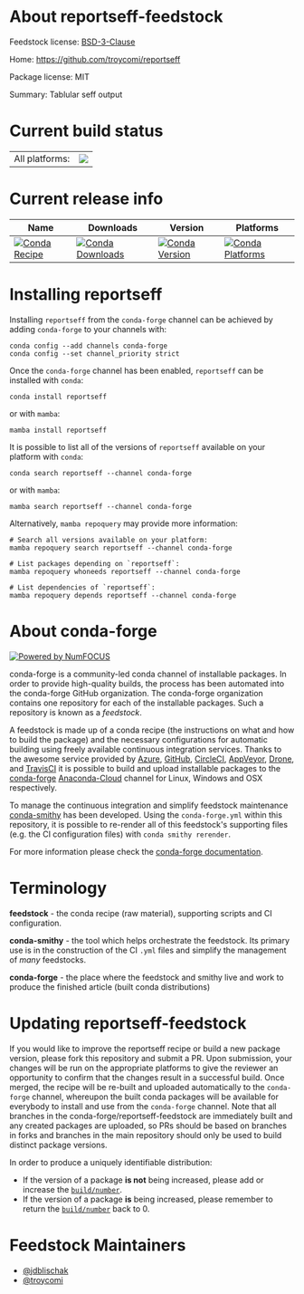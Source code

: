 About reportseff-feedstock
==========================

Feedstock license: [BSD-3-Clause](https://github.com/conda-forge/reportseff-feedstock/blob/main/LICENSE.txt)

Home: https://github.com/troycomi/reportseff

Package license: MIT

Summary: Tablular seff output

Current build status
====================


<table><tr><td>All platforms:</td>
    <td>
      <a href="https://dev.azure.com/conda-forge/feedstock-builds/_build/latest?definitionId=18612&branchName=main">
        <img src="https://dev.azure.com/conda-forge/feedstock-builds/_apis/build/status/reportseff-feedstock?branchName=main">
      </a>
    </td>
  </tr>
</table>

Current release info
====================

| Name | Downloads | Version | Platforms |
| --- | --- | --- | --- |
| [![Conda Recipe](https://img.shields.io/badge/recipe-reportseff-green.svg)](https://anaconda.org/conda-forge/reportseff) | [![Conda Downloads](https://img.shields.io/conda/dn/conda-forge/reportseff.svg)](https://anaconda.org/conda-forge/reportseff) | [![Conda Version](https://img.shields.io/conda/vn/conda-forge/reportseff.svg)](https://anaconda.org/conda-forge/reportseff) | [![Conda Platforms](https://img.shields.io/conda/pn/conda-forge/reportseff.svg)](https://anaconda.org/conda-forge/reportseff) |

Installing reportseff
=====================

Installing `reportseff` from the `conda-forge` channel can be achieved by adding `conda-forge` to your channels with:

```
conda config --add channels conda-forge
conda config --set channel_priority strict
```

Once the `conda-forge` channel has been enabled, `reportseff` can be installed with `conda`:

```
conda install reportseff
```

or with `mamba`:

```
mamba install reportseff
```

It is possible to list all of the versions of `reportseff` available on your platform with `conda`:

```
conda search reportseff --channel conda-forge
```

or with `mamba`:

```
mamba search reportseff --channel conda-forge
```

Alternatively, `mamba repoquery` may provide more information:

```
# Search all versions available on your platform:
mamba repoquery search reportseff --channel conda-forge

# List packages depending on `reportseff`:
mamba repoquery whoneeds reportseff --channel conda-forge

# List dependencies of `reportseff`:
mamba repoquery depends reportseff --channel conda-forge
```


About conda-forge
=================

[![Powered by
NumFOCUS](https://img.shields.io/badge/powered%20by-NumFOCUS-orange.svg?style=flat&colorA=E1523D&colorB=007D8A)](https://numfocus.org)

conda-forge is a community-led conda channel of installable packages.
In order to provide high-quality builds, the process has been automated into the
conda-forge GitHub organization. The conda-forge organization contains one repository
for each of the installable packages. Such a repository is known as a *feedstock*.

A feedstock is made up of a conda recipe (the instructions on what and how to build
the package) and the necessary configurations for automatic building using freely
available continuous integration services. Thanks to the awesome service provided by
[Azure](https://azure.microsoft.com/en-us/services/devops/), [GitHub](https://github.com/),
[CircleCI](https://circleci.com/), [AppVeyor](https://www.appveyor.com/),
[Drone](https://cloud.drone.io/welcome), and [TravisCI](https://travis-ci.com/)
it is possible to build and upload installable packages to the
[conda-forge](https://anaconda.org/conda-forge) [Anaconda-Cloud](https://anaconda.org/)
channel for Linux, Windows and OSX respectively.

To manage the continuous integration and simplify feedstock maintenance
[conda-smithy](https://github.com/conda-forge/conda-smithy) has been developed.
Using the ``conda-forge.yml`` within this repository, it is possible to re-render all of
this feedstock's supporting files (e.g. the CI configuration files) with ``conda smithy rerender``.

For more information please check the [conda-forge documentation](https://conda-forge.org/docs/).

Terminology
===========

**feedstock** - the conda recipe (raw material), supporting scripts and CI configuration.

**conda-smithy** - the tool which helps orchestrate the feedstock.
                   Its primary use is in the construction of the CI ``.yml`` files
                   and simplify the management of *many* feedstocks.

**conda-forge** - the place where the feedstock and smithy live and work to
                  produce the finished article (built conda distributions)


Updating reportseff-feedstock
=============================

If you would like to improve the reportseff recipe or build a new
package version, please fork this repository and submit a PR. Upon submission,
your changes will be run on the appropriate platforms to give the reviewer an
opportunity to confirm that the changes result in a successful build. Once
merged, the recipe will be re-built and uploaded automatically to the
`conda-forge` channel, whereupon the built conda packages will be available for
everybody to install and use from the `conda-forge` channel.
Note that all branches in the conda-forge/reportseff-feedstock are
immediately built and any created packages are uploaded, so PRs should be based
on branches in forks and branches in the main repository should only be used to
build distinct package versions.

In order to produce a uniquely identifiable distribution:
 * If the version of a package **is not** being increased, please add or increase
   the [``build/number``](https://docs.conda.io/projects/conda-build/en/latest/resources/define-metadata.html#build-number-and-string).
 * If the version of a package **is** being increased, please remember to return
   the [``build/number``](https://docs.conda.io/projects/conda-build/en/latest/resources/define-metadata.html#build-number-and-string)
   back to 0.

Feedstock Maintainers
=====================

* [@jdblischak](https://github.com/jdblischak/)
* [@troycomi](https://github.com/troycomi/)


